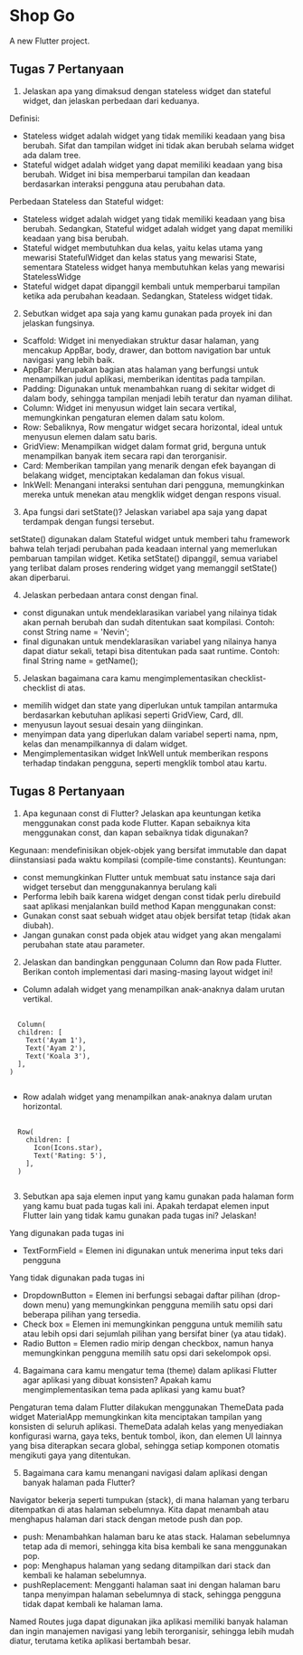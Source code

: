 # Shop Go

A new Flutter project.

## Tugas 7 Pertanyaan
1.  Jelaskan apa yang dimaksud dengan stateless widget dan stateful widget, dan jelaskan perbedaan dari keduanya.

Definisi:
- Stateless widget adalah widget yang tidak memiliki keadaan yang bisa berubah. Sifat dan tampilan widget ini tidak akan berubah selama widget ada dalam tree.
- Stateful widget adalah widget yang dapat memiliki keadaan yang bisa berubah. Widget ini bisa memperbarui tampilan dan keadaan berdasarkan interaksi pengguna atau perubahan data.

Perbedaan Stateless dan Stateful widget:
- Stateless widget adalah widget yang tidak memiliki keadaan yang bisa berubah. Sedangkan, Stateful widget adalah widget yang dapat memiliki keadaan yang bisa berubah.
- Stateful widget membutuhkan dua kelas, yaitu kelas utama yang mewarisi StatefulWidget dan kelas status yang mewarisi State, sementara Stateless widget hanya membutuhkan kelas yang mewarisi StatelessWidge
- Stateful widget dapat dipanggil kembali untuk memperbarui tampilan ketika ada perubahan keadaan. Sedangkan, Stateless widget tidak.

2. Sebutkan widget apa saja yang kamu gunakan pada proyek ini dan jelaskan fungsinya.
- Scaffold: Widget ini menyediakan struktur dasar halaman, yang mencakup AppBar, body, drawer, dan bottom navigation bar untuk navigasi yang lebih baik.
- AppBar: Merupakan bagian atas halaman yang berfungsi untuk menampilkan judul aplikasi, memberikan identitas pada tampilan.
- Padding: Digunakan untuk menambahkan ruang di sekitar widget di dalam body, sehingga tampilan menjadi lebih teratur dan nyaman dilihat.
- Column: Widget ini menyusun widget lain secara vertikal, memungkinkan pengaturan elemen dalam satu kolom.
- Row: Sebaliknya, Row mengatur widget secara horizontal, ideal untuk menyusun elemen dalam satu baris.
- GridView: Menampilkan widget dalam format grid, berguna untuk menampilkan banyak item secara rapi dan terorganisir.
- Card: Memberikan tampilan yang menarik dengan efek bayangan di belakang widget, menciptakan kedalaman dan fokus visual.
- InkWell: Menangani interaksi sentuhan dari pengguna, memungkinkan mereka untuk menekan atau mengklik widget dengan respons visual.

3. Apa fungsi dari setState()? Jelaskan variabel apa saja yang dapat terdampak dengan fungsi tersebut.

setState() digunakan dalam Stateful widget untuk memberi tahu framework bahwa telah terjadi perubahan pada keadaan internal yang memerlukan pembaruan tampilan widget.
Ketika setState() dipanggil, semua variabel yang terlibat dalam proses rendering widget yang memanggil setState() akan diperbarui.

4. Jelaskan perbedaan antara const dengan final.
- const digunakan untuk mendeklarasikan variabel yang nilainya tidak akan pernah berubah dan sudah ditentukan saat kompilasi. Contoh: const String name = 'Nevin';
- final digunakan untuk mendeklarasikan variabel yang nilainya hanya dapat diatur sekali, tetapi bisa ditentukan pada saat runtime. Contoh: final String name = getName();

5. Jelaskan bagaimana cara kamu mengimplementasikan checklist-checklist di atas.
- memilih widget dan state yang diperlukan untuk tampilan antarmuka berdasarkan kebutuhan aplikasi seperti GridView, Card, dll.
- menyusun layout sesuai desain yang diinginkan.
- menyimpan data yang diperlukan dalam variabel seperti nama, npm, kelas dan menampilkannya di dalam widget.
- Mengimplementasikan widget InkWell untuk memberikan respons terhadap tindakan pengguna, seperti mengklik tombol atau kartu.

## Tugas 8 Pertanyaan
1. Apa kegunaan const di Flutter? Jelaskan apa keuntungan ketika menggunakan const pada kode Flutter. Kapan sebaiknya kita menggunakan const, dan kapan sebaiknya tidak digunakan?

Kegunaan: mendefinisikan objek-objek yang bersifat immutable dan dapat diinstansiasi pada waktu kompilasi (compile-time constants).
Keuntungan:
- const memungkinkan Flutter untuk membuat satu instance saja dari widget tersebut dan menggunakannya berulang kali
- Performa lebih baik karena widget dengan const tidak perlu direbuild saat aplikasi menjalankan build method
Kapan menggunakan const:
- Gunakan const saat sebuah widget atau objek bersifat tetap (tidak akan diubah).
- Jangan gunakan const pada objek atau widget yang akan mengalami perubahan state atau parameter.

2. Jelaskan dan bandingkan penggunaan Column dan Row pada Flutter. Berikan contoh implementasi dari masing-masing layout widget ini!
- Column adalah widget yang menampilkan anak-anaknya dalam urutan vertikal.
<pre>
  <code>
  Column(
  children: [
    Text('Ayam 1'),
    Text('Ayam 2'),
    Text('Koala 3'),
  ],
)
  </code>
</pre>
- Row adalah widget yang menampilkan anak-anaknya dalam urutan horizontal.
<pre>
  <code>
  Row(
    children: [
      Icon(Icons.star),
      Text('Rating: 5'),
    ],
  )
  </code>
</pre>

3. Sebutkan apa saja elemen input yang kamu gunakan pada halaman form yang kamu buat pada tugas kali ini. Apakah terdapat elemen input Flutter lain yang tidak kamu gunakan pada tugas ini? Jelaskan!

Yang digunakan pada tugas ini
- TextFormField = Elemen ini digunakan untuk menerima input teks dari pengguna

Yang tidak digunakan pada tugas ini
- DropdownButton = Elemen ini berfungsi sebagai daftar pilihan (drop-down menu) yang memungkinkan pengguna memilih satu opsi dari beberapa pilihan yang tersedia.
- Check box = Elemen ini memungkinkan pengguna untuk memilih satu atau lebih opsi dari sejumlah pilihan yang bersifat biner (ya atau tidak). 
- Radio Button = Elemen radio mirip dengan checkbox, namun hanya memungkinkan pengguna memilih satu opsi dari sekelompok opsi. 

4. Bagaimana cara kamu mengatur tema (theme) dalam aplikasi Flutter agar aplikasi yang dibuat konsisten? Apakah kamu mengimplementasikan tema pada aplikasi yang kamu buat?

Pengaturan tema dalam Flutter dilakukan menggunakan ThemeData pada widget MaterialApp memungkinkan kita menciptakan tampilan yang konsisten di seluruh aplikasi. ThemeData adalah kelas yang menyediakan konfigurasi warna, gaya teks, bentuk tombol, ikon, dan elemen UI lainnya yang bisa diterapkan secara global, sehingga setiap komponen otomatis mengikuti gaya yang ditentukan.

5. Bagaimana cara kamu menangani navigasi dalam aplikasi dengan banyak halaman pada Flutter?

Navigator bekerja seperti tumpukan (stack), di mana halaman yang terbaru ditempatkan di atas halaman sebelumnya. Kita dapat menambah atau menghapus halaman dari stack dengan metode push dan pop.
- push: Menambahkan halaman baru ke atas stack. Halaman sebelumnya tetap ada di memori, sehingga kita bisa kembali ke sana menggunakan pop.
- pop: Menghapus halaman yang sedang ditampilkan dari stack dan kembali ke halaman sebelumnya.
- pushReplacement: Mengganti halaman saat ini dengan halaman baru tanpa menyimpan halaman sebelumnya di stack, sehingga pengguna tidak dapat kembali ke halaman lama.

Named Routes juga dapat digunakan jika aplikasi memiliki banyak halaman dan ingin manajemen navigasi yang lebih terorganisir, sehingga lebih mudah diatur, terutama ketika aplikasi bertambah besar.
